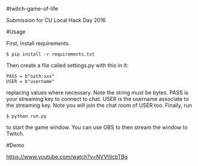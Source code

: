#twitch-game-of-life

Submission for CU Local Hack Day 2016

#Usage

First, install requirements.

    $ pip install -r requirements.txt
    
Then create a file called settings.py with this in it:

    PASS = b"oath:xxx"
    USER = b"username"
  
replacing values where necessary. Note the string must be bytes. PASS is your streaming key to connect to chat. 
USER is the username associate to the streaming key. Note you will join the chat room of USER too. 
Finally, run 

    $ python run.py
    
to start the game window. You can use OBS to then stream the window to Twitch.

#Demo

https://www.youtube.com/watch?v=NVVtIIcbTBg
